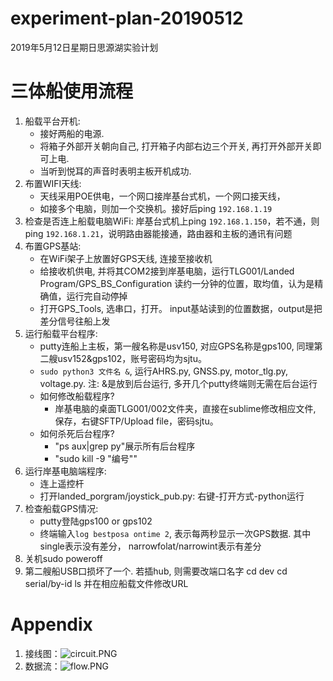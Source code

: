 # experiment-plan-20190512
2019年5月12日星期日思源湖实验计划

# 三体船使用流程

1. 船载平台开机: 
   - 接好两船的电源. 
   - 将箱子外部开关朝向自己, 打开箱子内部右边三个开关, 再打开外部开关即可上电. 
   - 当听到悦耳的声音时表明主板开机成功.
2. 布置WIFI天线: 
   - 天线采用POE供电，一个网口接岸基台式机，一个网口接天线，
   - 如接多个电脑，则加一个交换机。接好后ping `192.168.1.19`
3. 检查是否连上船载电脑WiFi:
   岸基台式机上ping `192.168.1.150`，若不通，则ping `192.168.1.21`，说明路由器能接通，路由器和主板的通讯有问题
4. 布置GPS基站:
   - 在WiFi架子上放置好GPS天线, 连接至接收机
   - 给接收机供电, 并将其COM2接到岸基电脑，运行TLG001/Landed Program/GPS_BS_Configuration 读约一分钟的位置，取均值，认为是精确值，运行完自动停掉
   - 打开GPS_Tools, 选串口，打开。 input基站读到的位置数据，output是把差分信号往船上发
5. 运行船载平台程序:
   - putty连船上主板，第一艘名称是usv150, 对应GPS名称是gps100, 同理第二艘usv152&gps102，账号密码均为sjtu。 
   - `sudo python3 文件名 &`, 运行AHRS.py, GNSS.py, motor_tlg.py, voltage.py. 注: &是放到后台运行, 多开几个putty终端则无需在后台运行
   - 如何修改船载程序? 
     - 岸基电脑的桌面TLG001/002文件夹，直接在sublime修改相应文件, 保存，右键SFTP/Upload file，密码sjtu。 
   - 如何杀死后台程序?
     - "ps aux|grep py"展示所有后台程序 
     - "sudo kill -9 "编号""
6. 运行岸基电脑端程序:
   - 连上遥控杆
   - 打开landed_porgram/joystick_pub.py: 右键-打开方式-python运行
7. 检查船载GPS情况: 
   - putty登陆gps100 or gps102
   - 终端输入`log bestposa ontime 2`, 表示每两秒显示一次GPS数据. 其中single表示没有差分， narrowfolat/narrowint表示有差分
8. 关机sudo poweroff
9. 第二艘船USB口损坏了一个. 若插hub, 则需要改端口名字
   cd dev
   cd serial/by-id
   ls
   并在相应船载文件修改URL 
# Appendix

1. 接线图：![circuit.PNG](https://i.loli.net/2019/05/03/5ccb19a6acf69.png)
2. 数据流：![flow.PNG](https://i.loli.net/2019/05/03/5ccb19fb394b9.png)

